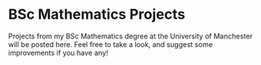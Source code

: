 # BSc Mathematics Projects
Projects from my BSc Mathematics degree at the University of Manchester will be posted here. Feel free to take a look, and suggest some improvements if you have any! 
